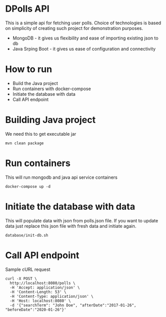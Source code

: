 # DPolls API

This is a simple api for fetching user polls. Choice of technologies is based on simplicity of creating such project for demonstration purposes.

  - MongoDB - it gives us flexibility and ease of importing existing json to db
  - Java Srping Boot - it gives us ease of configuration and connectivity

# How to run

  - Build the Java project
  - Run containers with docker-compose
  - Initiate the database with data
  - Call API endpoint

# Building Java project
We need this to get executable jar
```
mvn clean package
```
# Run containers
This will run mongodb and java api service containers
```
docker-compose up -d
```
# Initiate the database with data
This will populate data with json from polls.json file. If you want to update data just replace this json file with fresh data and initiate again. 
```
database/init-db.sh
```

# Call API endpoint
Sample cURL request
```
curl -X POST \
  http://localhost:8080/polls \
  -H 'Accept: application/json' \
  -H 'Content-Length: 53' \
  -H 'Content-Type: application/json' \
  -H 'Host: localhost:8080' \
  -d '{"searchTerm": "John Doe", "afterDate":"2017-01-26", "beforeDate":"2020-01-26"}'
```
